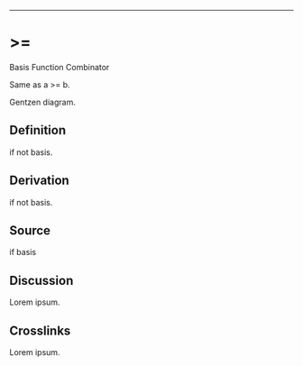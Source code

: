 ------------------------------------------------------------------------

# \>=

Basis Function Combinator

Same as a \>= b.

Gentzen diagram.

## Definition

if not basis.

## Derivation

if not basis.

## Source

if basis

## Discussion

Lorem ipsum.

## Crosslinks

Lorem ipsum.

